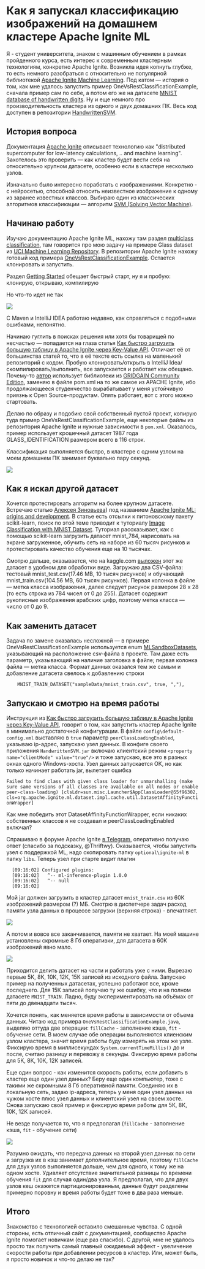 # Как я запускал классификацию изображений на домашнем кластере Apache Ignite ML

Я - студент университета, знаком с машинным обучением в рамках пройденного курса, есть
интерес к современным кластерным технологиям, конкретно Apache Ignite. Возникла идея
копнуть глубже, то есть немного разобраться с относительно не популярной библиотекой
[Apache Ignite Machine Learning](https://ignite.apache.org/docs/latest/machine-learning/machine-learning#machine-learning).
Под катом — история о том, как мне удалось запустить пример OneVsRestClassificationExample,
сначала пример сам по себе, а потом его же на датасете
[MNIST database of handwritten digits](https://www.openml.org/d/554).
Ну и еще немного про производительность кластера из одного и двух домашних ПК. Весь
код доступен в репозитории [HandwrittenSVM](??).

## История вопроса
Документация [Apache Ignite](https://ignite.apache.org/) описывает технологию как
"distributed supercomputer for low-latency calculations, .. and machine learning".
Захотелось это проверить — как кластер будет вести себя на относительно крупном датасете,
особенно если в кластере несколько узлов.

Изначально было интересно поработать с изображениями. Конкретно - с нейросетью, способной относить неизвестное
изображение к одному из заранее известных классов. Выбираю один из классических алгоритмов
классификации — алгоритм [SVM (Solving Vector Machine)](https://habr.com/ru/post/428503/).

## Начинаю работу
Изучаю документацию Apache Ignite ML, нахожу там раздел
[multiclass classification](https://ignite.apache.org/docs/latest/machine-learning/multiclass-classification#multiclass-classification),
там говорится про мою задачу на примере Glass dataset из 
[UCI Machine Learning Repository](https://archive.ics.uci.edu/ml/datasets/Glass+Identification).
В репозитории Apache Ignite нахожу готовый код примера
[OneVsRestClassificationExample](https://github.com/apache/ignite/blob/master/examples/src/main/java/org/apache/ignite/examples/ml/multiclass/OneVsRestClassificationExample.java). 
Остается клонировать и запустить. 

Раздел [Getting Started](https://ignite.apache.org/docs/latest/machine-learning/machine-learning#getting-started)
обещает быстрый старт, ну я и пробую: клонирую, открываю, компилирую

Но что-то идет не так

![](https://habrastorage.org/webt/kv/po/qy/kvpoqyrz3dqumgh_sxvoanc1b6o.png)

С Maven и IntelliJ IDEA работаю недавно, как справляться с подобными ошибками, непонятно.

Начинаю гуглить в поисках решения или хотя бы товарищей по несчастью
— попадается на глаза статья
[Как быстро загрузить большую таблицу в Apache Ignite через Key-Value API](https://habr.com/ru/post/526708/).
Отличает её от большинства статей то, что в её тексте есть ссылка на маленький репозиторий с кодом. Пробую клонировать/открыть
в IntelliJ Idea/скомпилировать/выполнить, все запускается и работает как обещано.
Почему-то [автор](@vtch) использует библиотеки из
[GRIDGAIN Community Edition](https://www.gridgain.com/products/in-memory-computing-platform),
заменяю в файле pom.xml на то же самое из APACHE Ignite, ибо продолжающееся студенчество вырабатывает 
у меня устойчивую приязнь к Open Source-продуктам.
Опять работает, вот с этого можно стартовать.

Делаю по образу и подобию свой собственный пустой проект, копирую туда пример OneVsRestClassificationExample,
еще некоторые файлы из репозитория Apache Ignite и нужные зависимости в `pom.xml`. Оказалось,
пример использует крошечный датасет 1987 года GLASS_IDENTIFICATION размером всего в 116 строк.

Классификация выполняется быстро, в кластере с одним узлом на моем домашнем ПК занимает буквально пару секунд.

![](https://habrastorage.org/webt/io/gj/tr/iogjtr91ntp6r_4vknoebcrns00.png)
## Как я искал другой датасет
Хочется протестировать алгоритм на более крупном датасете. Встречаю статью
[Алексея Зиновьева](@zaleslaw)) под названием 
[Apache Ignite ML: origins and development](https://zaleslaw.medium.com/apache-ignite-ml-origins-and-development-d49a19e67202).
В статье есть отсылки к питоновскому пакету scikit-learn, поиск по этой теме приводит к туториалу
[Image Classification with MNIST Dataset](https://debuggercafe.com/image-classification-with-mnist-dataset).
Туториал рассказывает, как с помощью scikit-learn загрузить датасет mnist_784, нарисовать на экране загруженное, 
обучить сеть на наборе из 60 тысяч рисунков и протестировать качество обучения еще на 10 тысячах.

Смотрю дальше, оказывается, что на kaggle.com
[выложен](https://www.kaggle.com/oddrationale/mnist-in-csv?select=mnist_test.csv)
этот же датасет в удобном для обработки виде. Загружаю два CSV-файла: тестовый 
mnist_test.csv(17.46 MB, 10 тысяч рисунков) и обучающий mnist_train.csv(104.56 MB, 60 тысяч рисунков).
Первая колонка в файле — метка класса изображения, далее следует рисунок размером 28 х 28 (то есть строка
из 784 чисел от 0 до 255). Датасет содержит рукописные изображения арабских цифр, поэтому метка класса — число
от 0 до 9. 

## Как заменить датасет
Задача по замене оказалась несложной — в примере OneVsRestClassificationExample используется
enum [MLSandboxDatasets](ссылка_на_репозиторий), указывающий на расположение csv-файла в проекте. Там
даже есть параметр, указывающий на наличие заголовка в файле; первая колонка файла — метка класса.
Формат данных оказался тем же самым и добавление датасета свелось к добавлению строки

  ````
      MNIST_TRAIN_DATASET("sampleData/mnist_train.csv", true, ","),
  ````

## Запускаю и смотрю на время работы
Инструкция из
[Как быстро загрузить большую таблицу в Apache Ignite через Key-Value API](https://habr.com/ru/post/526708/),
говорит о том, как запустить кластер Apache Ignite в минимально достаточной конфигурации. В файле
`config\default-config.xml` выставляю в `true` параметр `peerClassLoadingEnabled`, указываю
ip-адрес, запускаю узел данных. В конфиге своего приложения `HandwrittenSVM.jar` включаю клиентский
режим `<property name="clientMode" value="true"/>` и тоже запускаю, все это в разных окнах одного
Windows-хоста. Узел данных запускается ОК, но как только начинает работать jar, вылетает ошибка

`Failed to find class with given class loader for unmarshalling (make sure same versions of all classes are available on all nodes or enable peer-class-loading) [clsLdr=sun.misc.Launcher$AppClassLoader@55f96302, cls=org.apache.ignite.ml.dataset.impl.cache.util.DatasetAffinityFunctionWrapper]
`

Как мне победить этот DatasetAffinityFunctionWrapper, если никаких собственных классов я не создавал и peerClassLoadingEnabled включал?

Спрашиваю в форуме Apache Ignite [в Telegram](https://t.me/RU_Ignite), оперативно получаю ответ
(спасибо за подсказку, @Thriftwy). Оказывается, чтобы запустить узел с поддержкой ML, надо скопировать
папку `optional\ignite-ml` в папку `libs`. Теперь узел при старте видит плагин

```
  [09:16:02] Configured plugins:
  [09:16:02]   ^-- ml-inference-plugin 1.0.0
  [09:16:02]   ^-- null
  [09:16:02]
```

Мой jar должен загрузить в кластер датасет `mnist_train.csv` из 60К изображений размером
(?) МБ. Смотрю в диспетчере
задач расход памяти узла данных в процессе загрузки (верхняя строка) - впечатляет.

![](https://habrastorage.org/webt/ff/wa/oy/ffwaoy-msvcvte3wuqc4kabszcs.png)

А потом и вовсе все заканчивается, памяти не хватает. На моей машине установлены скромные 8 Гб оперативки,
для датасета в 60К изображений явно мало.

![](https://habrastorage.org/webt/m4/ld/it/m4lditeybgackmj31bp_pupueio.png)

Приходится делить датасет на части и работать уже с ними. Вырезаю первые 5К, 8К, 10К, 12К, 15К записей
из исходного файла. Запускаю пример на полученных датасетах, успешно работают все, кроме последнего.
Для 15К записей получаю ту же ошибку, что и на полном датасете `MNIST_TRAIN`. Ладно, буду
экспериментировать на объёмах от пяти до двенадцати тысяч.

Хочется понять, как меняется время работы в зависимости от объема данных.
Читаю код примера `OneVsRestClassificationExample.java`, выделяю оттуда две операции:
`fillCache` - заполнение кэша, `fit` - обучение сети. В моем случае обе операции выполняются
клиенским узлом кластера, значит время работы буду измерять на этом же узле.
Фиксирую время в миллисекундах `System.currentTimeMillis()` до и после, считаю разницу и перевожу в секунды.
Фиксирую время работы для 5К, 8К, 10К, 12К записей.

Еще один вопрос - как изменится скорость работы, если добавить в кластер еще один узел данных?
Беру еще один компьютер, тоже с такими же скромными 8 Гб оперативной памяти. Соединяю их в локальную сеть, задаю
ip-адреса, теперь у меня один узел данных на чужом хосте плюс узел данных и клиентский узел на своем хосте.
Снова запускаю свой пример и фиксирую время работы для 5К, 8К, 10К, 12К записей.

Не везде получается то, что я предполагал (`fillCache` - заполнение кэша, `fit` - обучение сети)

![](https://habrastorage.org/webt/u5/h1/gu/u5h1gu8lty_svvz8xrjg_ni3cgk.png)

Разумно ожидать, что передача данных на второй узел данных по сети и загрузка их в кэш занимает
дополнительное время, поэтому `fillCache` для двух узлов выполняется дольше, чем для одного, к тому же на одном хосте.
Удивляет отсутствие значительной разницы по времени обучения `fit` для случая один/два узла. Я предполагал, что
для двух узлов кеш окажется партиционированным, данные будут разделены примерно поровну и время работы будет тоже
в два раза меньше.

## Итого
Знакомство с технологией оставило смешанные чувства. С одной стороны, есть отличный сайт с документацией,
сообщество Apache Ignite помогает новичкам (еще раз спасибо). С другой, мне не удалось просто так получить самый
главный ожидаемый эффект - увеличение скорости работы при добавлении ресурсов в кластер. Или, может быть, я просто
новичок и что-то делаю не так?
